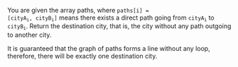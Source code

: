 You are given the array paths, where <code>paths[i] = [cityA<sub>i</sub>, cityB<sub>i</sub>]</code> means there exists a direct path going from <code>cityA<sub>i</sub></code> to <code>cityB<sub>i</sub></code>. Return the destination city, that is, the city without any path outgoing to another city.

It is guaranteed that the graph of paths forms a line without any loop, therefore, there will be exactly one destination city.